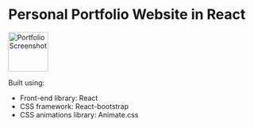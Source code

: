 # Personal Portfolio Website in React

<img src="https://github.com/Prabuddha747/portfolio_rs/blob/main/portfolioSS.png" alt="Portfolio Screenshot" width="80">

Built using:

- Front-end library: React
- CSS framework: React-bootstrap
- CSS animations library: Animate.css
